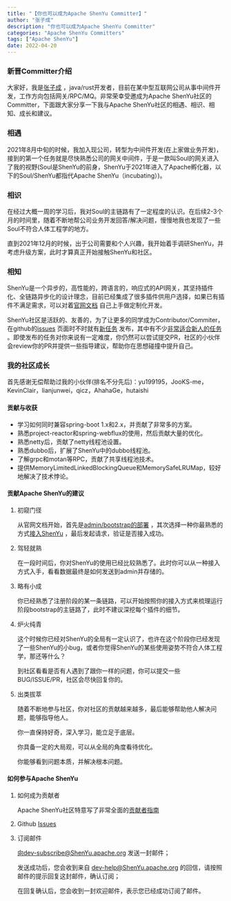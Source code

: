 ```yaml
---
title: "【你也可以成为Apache ShenYu Committer】" 
author: "张子成"
description: "你也可以成为Apache ShenYu Committer" 
categories: "Apache ShenYu Committers"
tags: ["Apache ShenYu"]
date: 2022-04-20
---  
```


### 新晋Committer介绍

大家好，我是[张子成](https://github.com/dragon-zhang) ，java/rust开发者，目前在某中型互联网公司从事中间件开发，工作方向包括网关/RPC/MQ。非常荣幸受邀成为Apache ShenYu社区的Committer，下面跟大家分享一下我与Apache ShenYu社区的相遇、相识、相知、成长和建议。

### 相遇
2021年8月中旬的时候，我加入现公司，转型为中间件开发(在上家做业务开发)，接到的第一个任务就是尽快熟悉公司的网关中间件，于是一款叫Soul的网关进入了我的视野(Soul是ShenYu的前身，ShenYu于2021年进入了Apache孵化器，以下的Soul/ShenYu都指代Apache ShenYu（incubating）)。

### 相识
在经过大概一周的学习后，我对Soul的主链路有了一定程度的认识。在后续2-3个月的时间里，随着不断地帮公司业务开发回答/解决问题，慢慢地我也发现了一些Soul不符合人体工程学的地方。

直到2021年12月的时候，出于公司需要和个人兴趣，我开始着手调研ShenYu，并考虑升级方案，此时才算真正开始接触ShenYu和社区。

### 相知
ShenYu是一个异步的，高性能的，跨语言的，响应式的API网关，其坚持插件化、全链路异步化的设计理念，目前已经集成了很多插件供用户选择，如果已有插件不满足需求，可以对着[官网文档](https://ShenYu.apache.org/zh/docs/next/developer/custom-plugin/) 自己上手做定制化开发。

ShenYu社区是活跃的、友善的，为了让更多的同学成为Contributor/Commiter，在github的[issues](https://github.com/apache/incubator-ShenYu/issues) 页面时不时就有[新任务](https://github.com/apache/incubator-ShenYu/issues?q=is%3Aopen+is%3Aissue+label%3A%22status%3A+volunteer+wanted%22) 发布，其中有不少[非常适合新人的任务](https://github.com/apache/incubator-ShenYu/issues?q=is%3Aopen+is%3Aissue+label%3A%22status%3A+volunteer+wanted%22+label%3A%22good+first+issue%22) 。即使发布的任务对你来说有一定难度，你仍然可以尝试提交PR，社区的小伙伴会review你的PR并提供一些指导建议，帮助你在思想碰撞中提升自己。

### 我的社区成长
首先感谢无偿帮助过我的小伙伴(排名不分先后)：yu199195，JooKS-me，KevinClair，lianjunwei，qicz，AhahaGe，hutaishi

#### 贡献与收获
- 学习如何同时兼容spring-boot 1.x和2.x，并贡献了非常多的方案。
- 熟悉project-reactor和spring-webflux的使用，然后贡献大量的优化。
- 熟悉netty后，贡献了netty线程池设置。
- 熟悉dubbo后，扩展了ShenYu中的dubbo线程池。
- 了解grpc和motan等RPC，贡献了共享线程池技术。
- 提供MemoryLimitedLinkedBlockingQueue和MemorySafeLRUMap，较好地解决了技术悖论。

#### 贡献Apache ShenYu的建议
1. 初窥门径

   从官网文档开始，首先是[admin/bootstrap的部署](https://ShenYu.apache.org/zh/docs/next/deployment/deployment-local/) ，其次选择一种你最熟悉的方式[接入ShenYu](https://ShenYu.apache.org/zh/docs/next/quick-start/quick-start-dubbo/) ，最后发起请求，验证是否接入成功。

2. 驾轻就熟
   
   在一段时间后，你对ShenYu的使用已经比较熟悉了。此时你可以从一种接入方式入手，看看数据最终是如何发送到admin并存储的。

3. 略有小成

   你已经熟悉了注册阶段的某一条链路，可以开始按照你的接入方式来梳理运行阶段bootstrap的主链路了，此时不建议深挖每个插件的细节。

4. 炉火纯青

   这个时候你已经对ShenYu的全局有一定认识了，也许在这个阶段你已经发现了一些ShenYu的小bug，或者你觉得ShenYu的某些使用姿势不符合人体工程学，那还等什么？

   到社区看看是否有人遇到了跟你一样的问题，你可以提交一些BUG/ISSUE/PR，社区会尽快回复你的。

5. 出类拔萃

   随着不断地参与社区，你对社区的贡献越来越多，最后能够帮助他人解决问题，能够指导他人。

   你一直保持好奇，深入学习，能立足于底层。

   你具备一定的大局观，可以从全局的角度看待优化。

   你能够看到问题本质，并解决根本问题。

#### 如何参与Apache ShenYu
1. 如何成为贡献者

   Apache ShenYu社区特意写了非常全面的[贡献者指南](https://ShenYu.apache.org/zh/community/contributor-guide)

2. Github [Issues](https://github.com/apache/incubator-ShenYu/issues)
3. 订阅邮件
   
   向dev-subscribe@ShenYu.apache.org 发送一封邮件；

   发送成功后，您会收到来自 dev-help@ShenYu.apache.org 的回信，请按照邮件的提示回复这封邮件，确认订阅；

   在回复确认后，您会收到一封欢迎邮件，表示您已经成功订阅了邮件。